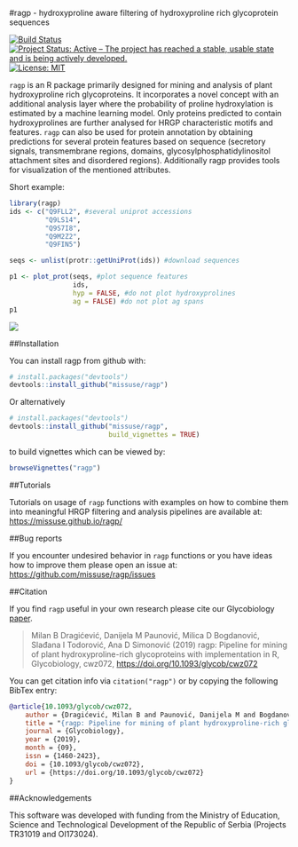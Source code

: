 
<!-- README.md is generated from README.Rmd. Please edit that file -->

\#ragp - hydroxyproline aware filtering of hydroxyproline rich
glycoprotein sequences

[![Build
Status](https://travis-ci.org/missuse/ragp.svg?branch=master)](https://travis-ci.org/missuse/ragp)
[![Project Status: Active – The project has reached a stable, usable
state and is being actively
developed.](http://www.repostatus.org/badges/latest/active.svg)](http://www.repostatus.org/#active)
[![License:
MIT](https://img.shields.io/badge/License-MIT-blue.svg)](https://opensource.org/licenses/MIT)

`ragp` is an R package primarily designed for mining and analysis of
plant hydroxyproline rich glycoproteins. It incorporates a novel concept
with an additional analysis layer where the probability of proline
hydroxylation is estimated by a machine learning model. Only proteins
predicted to contain hydroxyprolines are further analysed for HRGP
characteristic motifs and features. `ragp` can also be used for protein
annotation by obtaining predictions for several protein features based
on sequence (secretory signals, transmembrane regions, domains,
glycosylphosphatidylinositol attachment sites and disordered regions).
Additionally ragp provides tools for visualization of the mentioned
attributes.

Short example:

``` r
library(ragp)
ids <- c("Q9FLL2", #several uniprot accessions
         "Q9LS14",
         "Q9S7I8",
         "Q9M2Z2",
         "Q9FIN5")

seqs <- unlist(protr::getUniProt(ids)) #download sequences 

p1 <- plot_prot(seqs, #plot sequence features
                ids,
                hyp = FALSE, #do not plot hydroxyprolines
                ag = FALSE) #do not plot ag spans
p1
```

![](https://missuse.github.io/ragp/reference/figures/README-plot_prot-2.svg)

\#\#Installation

You can install ragp from github with:

``` r
# install.packages("devtools")
devtools::install_github("missuse/ragp")
```

Or alternatively

``` r
# install.packages("devtools")
devtools::install_github("missuse/ragp",
                         build_vignettes = TRUE)
```

to build vignettes which can be viewed by:

``` r
browseVignettes("ragp")
```

\#\#Tutorials

Tutorials on usage of `ragp` functions with examples on how to combine
them into meaningful HRGP filtering and analysis pipelines are available
at: <https://missuse.github.io/ragp/>

\#\#Bug reports

If you encounter undesired behavior in `ragp` functions or you have
ideas how to improve them please open an issue at:
<https://github.com/missuse/ragp/issues>

\#\#Citation

If you find `ragp` useful in your own research please cite our
Glycobiology
[paper](https://academic.oup.com/glycob/advance-article-abstract/doi/10.1093/glycob/cwz072/5567434).

> Milan B Dragićević, Danijela M Paunović, Milica D Bogdanović, Slađana
> I Todorović, Ana D Simonović (2019) ragp: Pipeline for mining of plant
> hydroxyproline-rich glycoproteins with implementation in R,
> Glycobiology, cwz072, <https://doi.org/10.1093/glycob/cwz072>

You can get citation info via `citation("ragp")` or by copying the
following BibTex entry:

``` bibtex
@article{10.1093/glycob/cwz072,
    author = {Dragićević, Milan B and Paunović, Danijela M and Bogdanović, Milica D and Todorović, Slađana I and Simonović, Ana D},
    title = "{ragp: Pipeline for mining of plant hydroxyproline-rich glycoproteins with implementation in R}",
    journal = {Glycobiology},
    year = {2019},
    month = {09},
    issn = {1460-2423},
    doi = {10.1093/glycob/cwz072},
    url = {https://doi.org/10.1093/glycob/cwz072}
}
```

\#\#Acknowledgements

This software was developed with funding from the Ministry of Education,
Science and Technological Development of the Republic of Serbia
(Projects TR31019 and OI173024).
